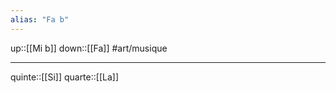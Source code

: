 ```yaml
---
alias: "Fa b"
---
```

up::[[Mi b]]
down::[[Fa]]
#art/musique 

----

quinte::[[Si]]
quarte::[[La]]

